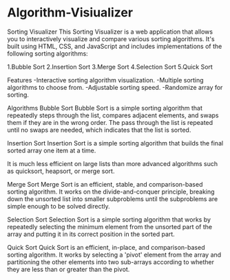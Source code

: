 # Algorithm-Visiualizer
Sorting Visualizer
This Sorting Visualizer is a web application that allows you to interactively visualize and compare various sorting algorithms. It's built using HTML, CSS, and JavaScript and includes implementations of the following sorting algorithms:

1.Bubble Sort
2.Insertion Sort
3.Merge Sort
4.Selection Sort
5.Quick Sort

Features
-Interactive sorting algorithm visualization.
-Multiple sorting algorithms to choose from.
-Adjustable sorting speed.
-Randomize array for sorting.

Algorithms
Bubble Sort
Bubble Sort is a simple sorting algorithm that repeatedly steps through the list, compares adjacent elements, and swaps them if they are in the wrong order.
The pass through the list is repeated until no swaps are needed, which indicates that the list is sorted.

Insertion Sort
Insertion Sort is a simple sorting algorithm that builds the final sorted array one item at a time. 

It is much less efficient on large lists than more advanced algorithms such as quicksort, heapsort, or merge sort.

Merge Sort
Merge Sort is an efficient, stable, and comparison-based sorting algorithm. It works on the divide-and-conquer principle, 
breaking down the unsorted list into smaller subproblems until the subproblems are simple enough to be solved directly.

Selection Sort
Selection Sort is a simple sorting algorithm that works by repeatedly selecting the minimum element from the unsorted part of the array and
putting it in its correct position in the sorted part.

Quick Sort
Quick Sort is an efficient, in-place, and comparison-based sorting algorithm. It works by selecting a 'pivot' element from the array and
partitioning the other elements into two sub-arrays according to whether they are less than or greater than the pivot.
